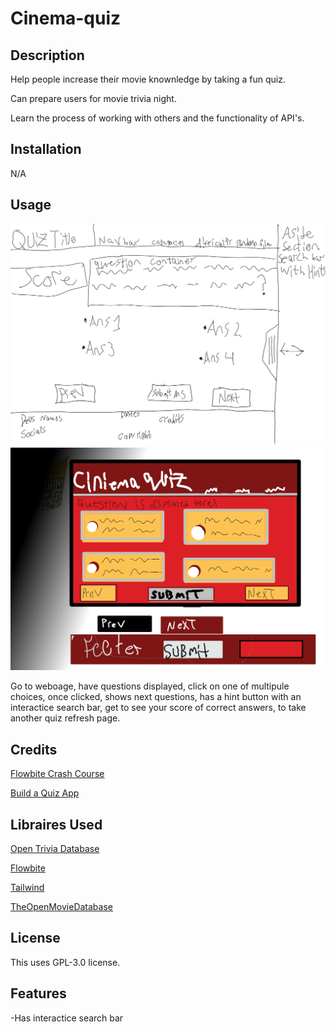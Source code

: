 # Cinema-quiz

## Description

Help people increase their movie knownledge by taking a fun quiz.

Can prepare users for movie trivia night.

Learn the process of working with others and the functionality of API's.


## Installation

N/A

## Usage
![Wire frame of cinema-quiz.](./assets/Screenshot.jpg) 
![Wire frame #2 of cinema-quiz.](./assets/Screenshot2.jpg)

Go to weboage, have questions displayed, click on one of multipule choices, once clicked, shows next questions, has a hint button with an interactice search bar, get to see your score of correct answers, to take another quiz refresh page.
## Credits
[Flowbite Crash Course](https://youtu.be/KaLxCiilHns)

[Build a Quiz App](https://www.youtube.com/watch?v=3aKOQn2NPFs)

## Libraires Used

[Open Trivia Database](https://opentdb.com/)

[Flowbite](https://flowbite.com/)

[Tailwind](https://tailwindcss.com/)

[TheOpenMovieDatabase](https://www.omdbapi.com/)


## License
This uses GPL-3.0 license.
## Features

-Has interactice search bar


